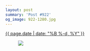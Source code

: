 ```yaml
---
layout: post
summary: 'Post #922'
og_image: 922-1280.jpg
---
```


<div class="post">
 <time>
  <a href="/922">
   {{ page.date | date: "%B %-d, %Y" }}
  </a>
 </time>
 <a href="/922">
  <figure data-taken="10/7/2019">
   <img sizes="(min-width: 700px) 50vw, calc(100vw - 2rem)" src="{{ site.assets_url }}/922-640.jpg" srcset="{{ site.assets_url }}/922-320.jpg 320w, {{ site.assets_url }}/922-640.jpg 640w, {{ site.assets_url }}/922-960.jpg 960w, {{ site.assets_url }}/922-1280.jpg 1280w"/>
  </figure>
 </a>
</div>

